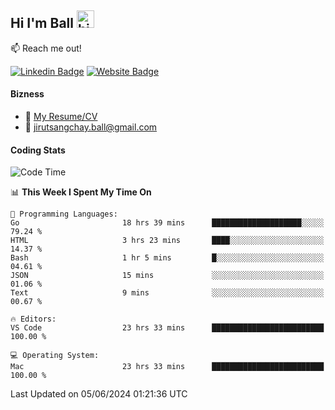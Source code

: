 ## Hi I'm Ball <img src="https://user-images.githubusercontent.com/1303154/88677602-1635ba80-d120-11ea-84d8-d263ba5fc3c0.gif" width="28px" height="28px" alt="hi">
 
:mailbox: Reach me out!

[![Linkedin Badge](https://img.shields.io/badge/-Jirut-0e76a8?style=flat&labelColor=0e76a8&logo=linkedin&logoColor=white)](https://www.linkedin.com/in/jirut-sangchay-338370251)
[![Website Badge](https://img.shields.io/badge/Website-184aa8?logo=website&logoColor=)](https://resume-jirut.web.app)

<!-- TODO: Add last video link -->
#### Bizness
- :paperclip: [My Resume/CV](https://github.com/Jirut01/Jirut01/blob/main/resume_jirut.pdf)
- :email: jirutsangchay.ball@gmail.com

#### Coding Stats


<!--START_SECTION:waka-->
![Code Time](http://img.shields.io/badge/Code%20Time-1%2C200%20hrs%2039%20mins-blue)

📊 **This Week I Spent My Time On** 

```text
💬 Programming Languages: 
Go                       18 hrs 39 mins      ████████████████████░░░░░   79.24 % 
HTML                     3 hrs 23 mins       ████░░░░░░░░░░░░░░░░░░░░░   14.37 % 
Bash                     1 hr 5 mins         █░░░░░░░░░░░░░░░░░░░░░░░░   04.61 % 
JSON                     15 mins             ░░░░░░░░░░░░░░░░░░░░░░░░░   01.06 % 
Text                     9 mins              ░░░░░░░░░░░░░░░░░░░░░░░░░   00.67 % 

🔥 Editors: 
VS Code                  23 hrs 33 mins      █████████████████████████   100.00 % 

💻 Operating System: 
Mac                      23 hrs 33 mins      █████████████████████████   100.00 % 
```


 Last Updated on 05/06/2024 01:21:36 UTC
<!--END_SECTION:waka-->
